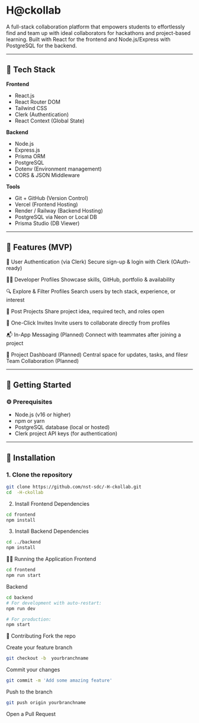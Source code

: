 # H@ckollab

A full-stack collaboration platform that empowers students to effortlessly find and team up with ideal collaborators for hackathons and project-based learning. Built with React for the frontend and Node.js/Express with PostgreSQL for the backend.

---

## 🔧 Tech Stack

**Frontend**
- React.js
- React Router DOM
- Tailwind CSS
- Clerk (Authentication)
- React Context (Global State)

**Backend**
- Node.js
- Express.js
- Prisma ORM
- PostgreSQL
- Dotenv (Environment management)
- CORS & JSON Middleware

**Tools**
- Git + GitHub (Version Control)
- Vercel (Frontend Hosting)
- Render / Railway (Backend Hosting)
- PostgreSQL via Neon or Local DB
- Prisma Studio (DB Viewer)

---

## 📸 Features (MVP)

🔐 User Authentication (via Clerk)
Secure sign-up & login with Clerk (OAuth-ready)

🧑‍💻 Developer Profiles
Showcase skills, GitHub, portfolio & availability

🔍 Explore & Filter Profiles
Search users by tech stack, experience, or interest

📢 Post Projects
Share project idea, required tech, and roles open

🤝 One-Click Invites
Invite users to collaborate directly from profiles

📬 In-App Messaging (Planned)
Connect with teammates after joining a project

🧭 Project Dashboard (Planned)
Central space for updates, tasks, and filesr Team Collaboration (Planned)

---

## 🚀 Getting Started

### ⚙️ Prerequisites

- Node.js (v16 or higher)
- npm or yarn
- PostgreSQL database (local or hosted)
- Clerk project API keys (for authentication)

---

## 🔄 Installation

### 1. Clone the repository

```bash
git clone https://github.com/nst-sdc/-H-ckollab.git
cd  -H-ckollab 
```
2. Install Frontend Dependencies

```bash
cd frontend
npm install
```
3. Install Backend Dependencies
```bash
cd ../backend
npm install
```
🏃‍♂️ Running the Application
Frontend
```bash
cd frontend
npm run start
```
Backend
```bash
cd backend
# For development with auto-restart:
npm run dev

# For production:
npm start

```

🤝 Contributing
Fork the repo

Create your feature branch
```bash
git checkout -b  yourbranchname
```
Commit your changes
```bash
git commit -m 'Add some amazing feature'
```
Push to the branch
```bash
git push origin yourbranchname
```
Open a Pull Request


